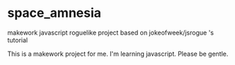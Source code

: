 # space_amnesia
makework javascript roguelike project based on jokeofweek/jsrogue 's tutorial

This is a makework project for me.
I'm learning javascript.
Please be gentle.

